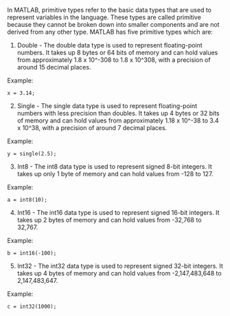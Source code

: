 In MATLAB, primitive types refer to the basic data types that are used to represent variables in the language. These types are called primitive because they cannot be broken down into smaller components and are not derived from any other type. MATLAB has five primitive types which are:

1. Double - The double data type is used to represent floating-point numbers. It takes up 8 bytes or 64 bits of memory and can hold values from approximately 1.8 x 10^-308 to 1.8 x 10^308, with a precision of around 15 decimal places. 

Example:

```
x = 3.14;
```

2. Single - The single data type is used to represent floating-point numbers with less precision than doubles. It takes up 4 bytes or 32 bits of memory and can hold values from approximately 1.18 x 10^-38 to 3.4 x 10^38, with a precision of around 7 decimal places.

Example:

```
y = single(2.5);
```

3. Int8 - The int8 data type is used to represent signed 8-bit integers. It takes up only 1 byte of memory and can hold values from -128 to 127.

Example:

```
a = int8(10);
```

4. Int16 - The int16 data type is used to represent signed 16-bit integers. It takes up 2 bytes of memory and can hold values from -32,768 to 32,767.

Example:

```
b = int16(-100);
```

5. Int32 - The int32 data type is used to represent signed 32-bit integers. It takes up 4 bytes of memory and can hold values from -2,147,483,648 to 2,147,483,647.

Example:

```
c = int32(1000);
```